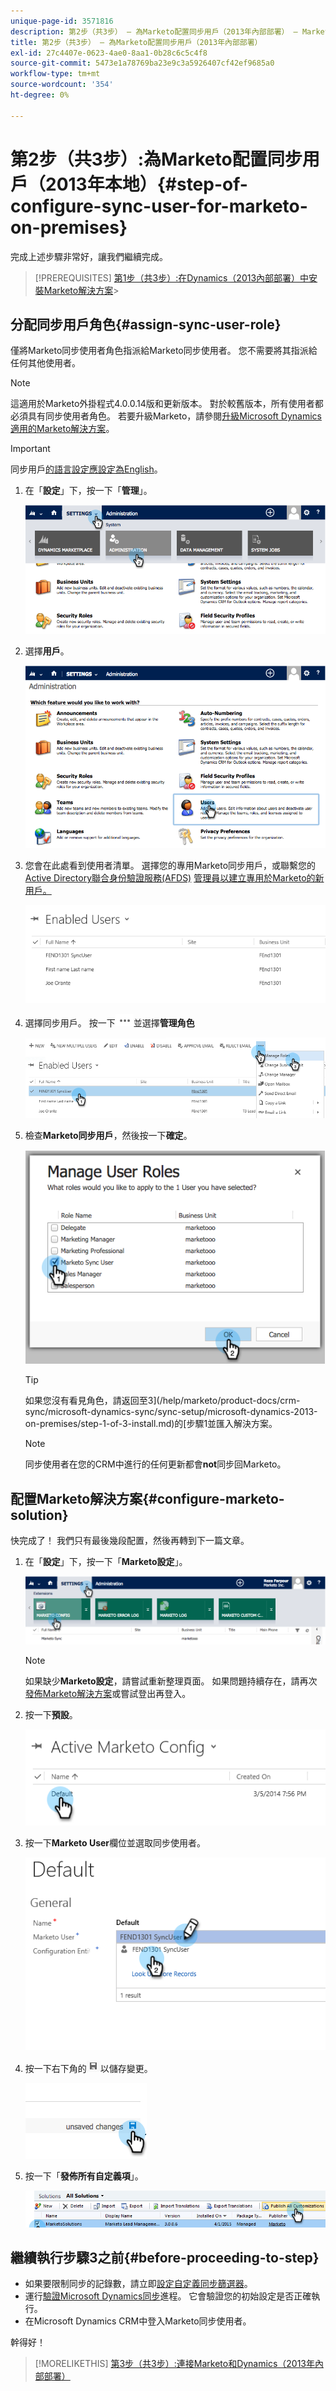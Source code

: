 ```yaml
---
unique-page-id: 3571816
description: 第2步（共3步） — 為Marketo配置同步用戶（2013年內部部署） — Marketo文檔 — 產品文檔
title: 第2步（共3步） — 為Marketo配置同步用戶（2013年內部部署）
exl-id: 27c4407e-0623-4ae0-8aa1-0b28c6c5c4f8
source-git-commit: 5473e1a78769ba23e9c3a5926407cf42ef9685a0
workflow-type: tm+mt
source-wordcount: '354'
ht-degree: 0%

---
```


# 第2步（共3步）:為Marketo配置同步用戶（2013年本地）{#step-of-configure-sync-user-for-marketo-on-premises}

完成上述步驟非常好，讓我們繼續完成。

>[!PREREQUISITES]
[第1步（共3步）:在Dynamics（2013內部部署）中安裝Marketo解決方案](/help/marketo/product-docs/crm-sync/microsoft-dynamics-sync/sync-setup/microsoft-dynamics-2013-on-premises/step-1-of-3-install.md)>
>

## 分配同步用戶角色{#assign-sync-user-role}

僅將Marketo同步使用者角色指派給Marketo同步使用者。 您不需要將其指派給任何其他使用者。

>[!NOTE]
這適用於Marketo外掛程式4.0.0.14版和更新版本。 對於較舊版本，所有使用者都必須具有同步使用者角色。 若要升級Marketo，請參閱[升級Microsoft Dynamics適用的Marketo解決方案](/help/marketo/product-docs/crm-sync/microsoft-dynamics-sync/sync-setup/update-the-marketo-solution-for-microsoft-dynamics.md)。

>[!IMPORTANT]
同步用戶[的語言設定應設定為English](https://portal.dynamics365support.com/knowledgebase/article/KA-01201/en-us)。

1. 在「**設定**」下，按一下「**管理**」。

   ![](assets/image2014-12-11-11-3a13-3a19.png)

1. 選擇&#x200B;**用戶**。

   ![](assets/image2014-12-11-11-3a13-3a29.png)

1. 您會在此處看到使用者清單。 選擇您的專用Marketo同步用戶，或聯繫您的[Active Directory聯合身份驗證服務(AFDS)](https://msdn.microsoft.com/en-us/library/bb897402.aspx) [管理員以建立專用於Marketo的新用戶。](https://blogs.technet.com/b/askpfeplat/archive/2014/04/21/introduction-to-active-directory-federation-services-ad-fs-alternateloginid-feature.aspx)

   ![](assets/image2015-3-26-10-3a39-3a35.png)

1. 選擇同步用戶。 按一下![](assets/image2015-3-26-11-3a16-3a22.png)並選擇&#x200B;**管理角色**

   ![](assets/image2015-3-26-11-3a18-3a6.png)

1. 檢查&#x200B;**Marketo同步用戶**，然後按一下&#x200B;**確定**。

   ![](assets/image2014-12-11-11-3a14-3a52.png)

   >[!TIP]
   如果您沒有看見角色，請返回至3](/help/marketo/product-docs/crm-sync/microsoft-dynamics-sync/sync-setup/microsoft-dynamics-2013-on-premises/step-1-of-3-install.md)的[步驟1並匯入解決方案。

   >[!NOTE]
   同步使用者在您的CRM中進行的任何更新都會&#x200B;**not**&#x200B;同步回Marketo。

## 配置Marketo解決方案{#configure-marketo-solution}

快完成了！ 我們只有最後幾段配置，然後再轉到下一篇文章。

1. 在「**設定**」下，按一下「**Marketo設定**」。

   ![](assets/image2014-12-11-11-3a15-3a1.png)

   >[!NOTE]
   如果缺少&#x200B;**Marketo設定**，請嘗試重新整理頁面。 如果問題持續存在，請再次[發佈Marketo解決方案](/help/marketo/product-docs/crm-sync/microsoft-dynamics-sync/sync-setup/microsoft-dynamics-2013-on-premises/step-1-of-3-install.md)或嘗試登出再登入。

1. 按一下&#x200B;**預設**。

   ![](assets/image2015-3-26-11-3a30-3a20.png)

1. 按一下&#x200B;**Marketo User**&#x200B;欄位並選取同步使用者。

   ![](assets/image2015-3-26-11-3a29-3a13.png)

1. 按一下右下角的![](assets/image2015-3-13-15-3a10-3a11.png)以儲存變更。

   ![](assets/image2014-12-11-11-3a15-3a32.png)

1. 按一下「**發佈所有自定義項**」。

   ![](assets/publish-all-customizations1.png)

## 繼續執行步驟3之前{#before-proceeding-to-step}

* 如果要限制同步的記錄數，請立即[設定自定義同步篩選器](/help/marketo/product-docs/crm-sync/microsoft-dynamics-sync/create-a-custom-dynamics-sync-filter.md)。
* 運行[驗證Microsoft Dynamics同步](/help/marketo/product-docs/crm-sync/microsoft-dynamics-sync/sync-setup/validate-microsoft-dynamics-sync.md)進程。 它會驗證您的初始設定是否正確執行。
* 在Microsoft Dynamics CRM中登入Marketo同步使用者。

幹得好！

>[!MORELIKETHIS]
[第3步（共3步）:連接Marketo和Dynamics（2013年內部部署）](/help/marketo/product-docs/crm-sync/microsoft-dynamics-sync/sync-setup/microsoft-dynamics-2013-on-premises/step-3-of-3-connect.md)
